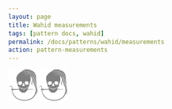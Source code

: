 ```yaml
---
layout: page
title: Wahid measurements
tags: [pattern docs, wahid]
permalink: /docs/patterns/wahid/measurements
action: pattern-measurements
---
```

<div id="measurements"><p class="text-center"><img src="/img/logo/spinner.svg" alt="Loading..."></p></div>
